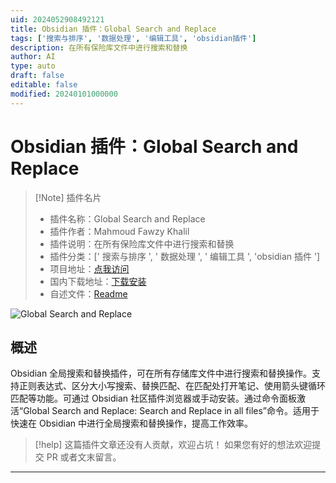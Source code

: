 ```yaml
---
uid: 2024052908492121
title: Obsidian 插件：Global Search and Replace
tags: ['搜索与排序', '数据处理', '编辑工具', 'obsidian插件']
description: 在所有保险库文件中进行搜索和替换
author: AI
type: auto
draft: false
editable: false
modified: 20240101000000
---
```


# Obsidian 插件：Global Search and Replace

> [!Note] 插件名片
> - 插件名称：Global Search and Replace
> - 插件作者：Mahmoud Fawzy Khalil
> - 插件说明：在所有保险库文件中进行搜索和替换
> - 插件分类：[' 搜索与排序 ', ' 数据处理 ', ' 编辑工具 ', 'obsidian 插件 ']
> - 项目地址：[点我访问](https://github.com/MahmoudFawzyKhalil/obsidian-global-search-and-replace)
> - 国内下载地址：[下载安装](https://pkmer.cn/products/plugin/pluginMarket/?global-search-and-replace)
> - 自述文件：[Readme](https://ghproxy.net/https://raw.githubusercontent.com/MahmoudFawzyKhalil/obsidian-global-search-and-replace/master/README.md)

![Global Search and Replace](https://cdn.pkmer.cn/covers/global-search-and-replace.gif!pkmer)

## 概述

Obsidian 全局搜索和替换插件，可在所有存储库文件中进行搜索和替换操作。支持正则表达式、区分大小写搜索、替换匹配、在匹配处打开笔记、使用箭头键循环匹配等功能。可通过 Obsidian 社区插件浏览器或手动安装。通过命令面板激活“Global Search and Replace: Search and Replace in all files”命令。适用于快速在 Obsidian 中进行全局搜索和替换操作，提高工作效率。

> [!help]
> 这篇插件文章还没有人贡献，欢迎占坑！
> 如果您有好的想法欢迎提交 PR 或者文末留言。

---



